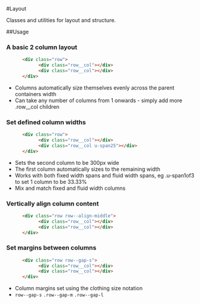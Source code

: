 #Layout

Classes and utilities for layout and structure.

##Usage

### A basic 2 column layout
```html
      <div class="row">
            <div class="row__col"></div>
            <div class="row__col"></div>
      </div>
```
* Columns automatically size themselves evenly across the parent containers width
* Can take any number of columns from 1 onwards - simply add more .row__col children

### Set defined column widths
```html
      <div class="row">
            <div class="row__col"></div>
            <div class="row__col u-span25"></div>
      </div>
```   
* Sets the second column to be 300px wide
* The first column automatically sizes to the remaining width
* Works with both fixed width spans and fluid width spans, eg .u-span1of3 to set 1 column to be 33.33%
* Mix and match fixed and fluid width columns

### Vertically align column content
```html
      <div class="row row--align-middle">
            <div class="row__col"></div>
            <div class="row__col"></div>
      </div>
```    
### Set margins between columns
```html
      <div class="row row--gap-s">
            <div class="row__col"></div>
            <div class="row__col"></div>
      </div>
```     
* Column margins set using the clothing size notation
* `row--gap-s`   `.row--gap-m`     `.row--gap-l`
